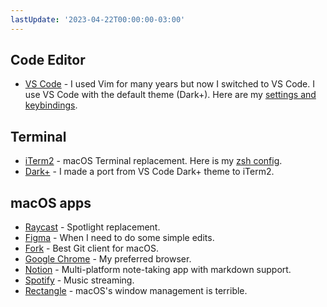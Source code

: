 ```yaml
---
lastUpdate: '2023-04-22T00:00:00-03:00'
---
```


## Code Editor

- [VS Code](https://code.visualstudio.com) - I used Vim for many years but now I switched to VS Code. I use VS Code with the default theme (Dark+). Here are my [settings and keybindings](https://github.com/rbika/dotfiles-macos/tree/master/src/vscode).

## Terminal

- [iTerm2](https://iterm2.com/) - macOS Terminal replacement. Here is my [zsh config](https://github.com/rbika/dotfiles-macos/blob/master/src/zsh/.zshrc).
- [Dark+](https://github.com/rbika/iterm2-vscode-dark-plus) - I made a port from VS Code Dark+ theme to iTerm2.

## macOS apps

- [Raycast](https://www.raycast.com/) - Spotlight replacement.
- [Figma](https://www.figma.com/) - When I need to do some simple edits.
- [Fork](https://git-fork.com/) - Best Git client for macOS.
- [Google Chrome](https://www.google.com/chrome/) - My preferred browser.
- [Notion](https://www.notion.so/) - Multi-platform note-taking app with markdown support.
- [Spotify](https://www.apple.com/apple-music/) - Music streaming.
- [Rectangle](https://rectangleapp.com/) - macOS's window management is terrible.
